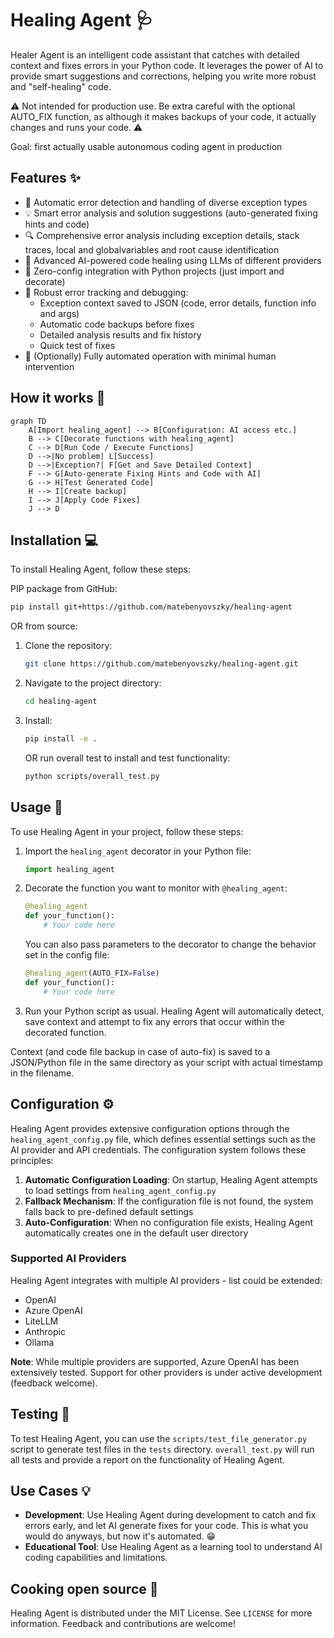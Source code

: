 # Healing Agent 🩺

Healer Agent is an intelligent code assistant that catches with detailed context and fixes errors in your Python code. It leverages the power of AI to provide smart suggestions and corrections, helping you write more robust and "self-healing" code.

⚠️ Not intended for production use. Be extra careful with the optional AUTO_FIX function, as although it makes backups of your code, it actually changes and runs your code. ⚠️

Goal: first actually usable autonomous coding agent in production

## Features ✨

- 🚨 Automatic error detection and handling of diverse exception types
- 💡 Smart error analysis and solution suggestions (auto-generated fixing hints and code)
- 🔍 Comprehensive error analysis including exception details, stack traces, local and globalvariables and root cause identification
- 🧠 Advanced AI-powered code healing using LLMs of different providers
- 🔧 Zero-config integration with Python projects (just import and decorate)
- 💾 Robust error tracking and debugging:
  - Exception context saved to JSON (code, error details, function info and args)
  - Automatic code backups before fixes
  - Detailed analysis results and fix history
  - Quick test of fixes
- 🤖 (Optionally) Fully automated operation with minimal human intervention

## How it works 🧠

```mermaid
graph TD
    A[Import healing_agent] --> B[Configuration: AI access etc.]
    B --> C[Decorate functions with healing_agent]
    C --> D[Run Code / Execute Functions]
    D -->|No problem| L[Success]
    D -->|Exception?| F[Get and Save Detailed Context]
    F --> G[Auto-generate Fixing Hints and Code with AI]
    G --> H[Test Generated Code]
    H --> I[Create backup]
    I --> J[Apply Code Fixes]
    J --> D
```

## Installation 💻

To install Healing Agent, follow these steps:

PIP package from GitHub:

```bash
pip install git+https://github.com/matebenyovszky/healing-agent
```

OR from source:

1. Clone the repository:
   ```bash
   git clone https://github.com/matebenyovszky/healing-agent.git
   ```

2. Navigate to the project directory:
   ```bash
   cd healing-agent
   ```

3. Install:
   ```bash
   pip install -e .
   ```
   OR run overall test to install and test functionality:
   ```bash
   python scripts/overall_test.py
   ```

## Usage 🔧

To use Healing Agent in your project, follow these steps:

1. Import the `healing_agent` decorator in your Python file:
   ```python
   import healing_agent
   ```

2. Decorate the function you want to monitor with `@healing_agent`:
   ```python
   @healing_agent
   def your_function():
       # Your code here
   ```
   You can also pass parameters to the decorator to change the behavior set in the config file:
   ```python
   @healing_agent(AUTO_FIX=False)
   def your_function():
       # Your code here
   ```

3. Run your Python script as usual. Healing Agent will automatically detect, save context and attempt to fix any errors that occur within the decorated function.

Context (and code file backup in case of auto-fix) is saved to a JSON/Python file in the same directory as your script with actual timestamp in the filename.

## Configuration ⚙️

Healing Agent provides extensive configuration options through the `healing_agent_config.py` file, which defines essential settings such as the AI provider and API credentials. The configuration system follows these principles:

1. **Automatic Configuration Loading**: On startup, Healing Agent attempts to load settings from `healing_agent_config.py`
2. **Fallback Mechanism**: If the configuration file is not found, the system falls back to pre-defined default settings
3. **Auto-Configuration**: When no configuration file exists, Healing Agent automatically creates one in the default user directory

### Supported AI Providers

Healing Agent integrates with multiple AI providers - list could be extended:
- OpenAI
- Azure OpenAI
- LiteLLM
- Anthropic
- Ollama

**Note**: While multiple providers are supported, Azure OpenAI has been extensively tested. Support for other providers is under active development (feedback welcome).

## Testing 🧪

To test Healing Agent, you can use the `scripts/test_file_generator.py` script to generate test files in the `tests` directory. `overall_test.py` will run all tests and provide a report on the functionality of Healing Agent.

## Use Cases 💡

- **Development**: Use Healing Agent during development to catch and fix errors early, and let AI generate fixes for your code. This is what you would do anyways, but now it's automated. 😁
- **Educational Tool**: Use Healing Agent as a learning tool to understand AI coding capabilities and limitations.

## Cooking open source 🍳

Healing Agent is distributed under the MIT License. See `LICENSE` for more information. Feedback and contributions are welcome!
